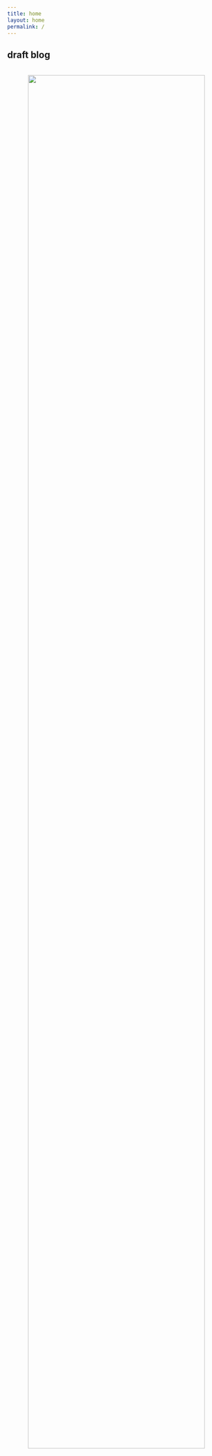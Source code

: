 ```yaml
---
title: home
layout: home
permalink: /
---
```


<h2>draft blog</h2>

<br>
<div style="text-align: center"> <img src="figs/fifty-four.png" width="90%" length="320"/></div>
